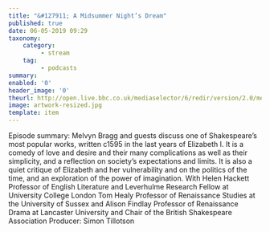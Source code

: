 ```yaml
---
title: "&#127911; A Midsummer Night’s Dream"
published: true
date: 06-05-2019 09:29
taxonomy:
    category:
         - stream
    tag:
         - podcasts
summary:
enabled: '0'
header_image: '0'
theurl: http://open.live.bbc.co.uk/mediaselector/6/redir/version/2.0/mediaset/audio-nondrm-download/proto/http/vpid/p076v4lx.mp3
image: artwork-resized.jpg
template: item
---
```

 
Episode summary: Melvyn Bragg and guests discuss one of Shakespeare’s most popular works, written c1595 in the last years of Elizabeth I. It is a comedy of love and desire and their many complications as well as their simplicity, and a reflection on society’s expectations and limits. It is also a quiet critique of Elizabeth and her vulnerability and on the politics of the time, and an exploration of the power of imagination. With Helen Hackett Professor of English Literature and Leverhulme Research Fellow at University College London Tom Healy Professor of Renaissance Studies at the University of Sussex and Alison Findlay Professor of Renaissance Drama at Lancaster University and Chair of the British Shakespeare Association Producer: Simon Tillotson
